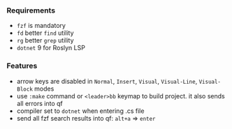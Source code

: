 ### Requirements

- `fzf` is mandatory
- `fd` better `find` utility
- `rg` better `grep` utility
- `dotnet` 9 for Roslyn LSP

### Features

- arrow keys are disabled in `Normal`, `Insert`, `Visual`, `Visual-Line`, `Visual-Block` modes
- use `:make` command or `<leader>bb` keymap to build project. it also sends all errors into qf
- compiler set to `dotnet` when entering .cs file
- send all fzf search results into qf: `alt+a` => `enter`
